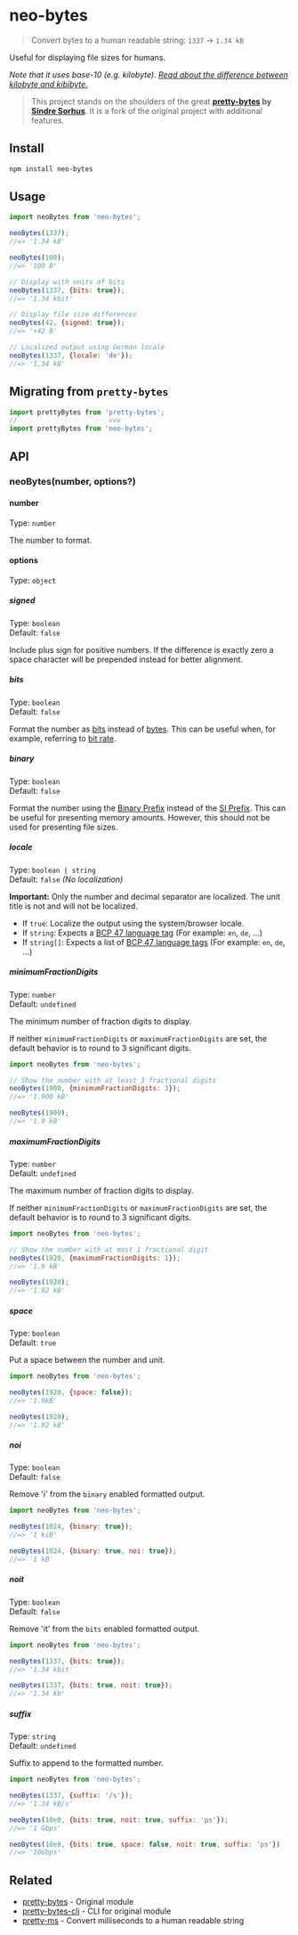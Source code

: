 # neo-bytes

> Convert bytes to a human readable string: `1337` → `1.34 kB`

Useful for displaying file sizes for humans.

*Note that it uses base-10 (e.g. kilobyte).
[Read about the difference between kilobyte and kibibyte.](https://web.archive.org/web/20150324153922/https://pacoup.com/2009/05/26/kb-kb-kib-whats-up-with-that/)*

> This project stands on the shoulders of the great **[pretty-bytes](https://github.com/sindresorhus/pretty-bytes) by [Sindre Sorhus](https://github.com/sindresorhus)**. 
> It is a fork of the original project with additional features.

## Install

```sh
npm install neo-bytes
```

## Usage

```js
import neoBytes from 'neo-bytes';

neoBytes(1337);
//=> '1.34 kB'

neoBytes(100);
//=> '100 B'

// Display with units of bits
neoBytes(1337, {bits: true});
//=> '1.34 kbit'

// Display file size differences
neoBytes(42, {signed: true});
//=> '+42 B'

// Localized output using German locale
neoBytes(1337, {locale: 'de'});
//=> '1,34 kB'
```

## Migrating from `pretty-bytes`

```js
import prettyBytes from 'pretty-bytes';
//                       vvv
import prettyBytes from 'neo-bytes';
```

## API

### neoBytes(number, options?)

#### number

Type: `number`

The number to format.

#### options

Type: `object`

##### signed

Type: `boolean`\
Default: `false`

Include plus sign for positive numbers. If the difference is exactly zero a space character will be prepended instead for better alignment.

##### bits

Type: `boolean`\
Default: `false`

Format the number as [bits](https://en.wikipedia.org/wiki/Bit) instead of [bytes](https://en.wikipedia.org/wiki/Byte). This can be useful when, for example, referring to [bit rate](https://en.wikipedia.org/wiki/Bit_rate).

##### binary

Type: `boolean`\
Default: `false`

Format the number using the [Binary Prefix](https://en.wikipedia.org/wiki/Binary_prefix) instead of the [SI Prefix](https://en.wikipedia.org/wiki/SI_prefix). This can be useful for presenting memory amounts. However, this should not be used for presenting file sizes.

##### locale

Type: `boolean | string`\
Default: `false` *(No localization)*

**Important:** Only the number and decimal separator are localized. The unit title is not and will not be localized.

- If `true`: Localize the output using the system/browser locale.
- If `string`: Expects a [BCP 47 language tag](https://en.wikipedia.org/wiki/IETF_language_tag) (For example: `en`, `de`, …)
- If `string[]`: Expects a list of [BCP 47 language tags](https://en.wikipedia.org/wiki/IETF_language_tag) (For example: `en`, `de`, …)

##### minimumFractionDigits

Type: `number`\
Default: `undefined`

The minimum number of fraction digits to display.

If neither `minimumFractionDigits` or `maximumFractionDigits` are set, the default behavior is to round to 3 significant digits.

```js
import neoBytes from 'neo-bytes';

// Show the number with at least 3 fractional digits
neoBytes(1900, {minimumFractionDigits: 3});
//=> '1.900 kB'

neoBytes(1900);
//=> '1.9 kB'
```

##### maximumFractionDigits

Type: `number`\
Default: `undefined`

The maximum number of fraction digits to display.

If neither `minimumFractionDigits` or `maximumFractionDigits` are set, the default behavior is to round to 3 significant digits.

```js
import neoBytes from 'neo-bytes';

// Show the number with at most 1 fractional digit
neoBytes(1920, {maximumFractionDigits: 1});
//=> '1.9 kB'

neoBytes(1920);
//=> '1.92 kB'
```

##### space

Type: `boolean`\
Default: `true`

Put a space between the number and unit.

```js
import neoBytes from 'neo-bytes';

neoBytes(1920, {space: false});
//=> '1.9kB'

neoBytes(1920);
//=> '1.92 kB'
```

##### noi

Type: `boolean`\
Default: `false`

Remove 'i' from the `binary` enabled formatted output.
  
```js
import neoBytes from 'neo-bytes';

neoBytes(1024, {binary: true});
//=> '1 kiB'

neoBytes(1024, {binary: true, noi: true});
//=> '1 kB'
```

##### noit

Type: `boolean`\
Default: `false`

Remove 'it' from the `bits` enabled formatted output.

```js
import neoBytes from 'neo-bytes';

neoBytes(1337, {bits: true});
//=> '1.34 kbit'

neoBytes(1337, {bits: true, noit: true});
//=> '1.34 kb'
```

##### suffix

Type: `string`\
Default: `undefined`

Suffix to append to the formatted number.

```js
import neoBytes from 'neo-bytes';

neoBytes(1337, {suffix: '/s'});
//=> '1.34 kB/s'

neoBytes(10e8, {bits: true, noit: true, suffix: 'ps'});
//=> '1 Gbps'

neoBytes(10e9, {bits: true, space: false, noit: true, suffix: 'ps'})
//=> '10Gbps'
```

## Related

- [pretty-bytes](https://github.com/sindresorhus/pretty-bytes) - Original module
- [pretty-bytes-cli](https://github.com/sindresorhus/pretty-bytes-cli) - CLI for original module
- [pretty-ms](https://github.com/sindresorhus/pretty-ms) - Convert milliseconds to a human readable string
